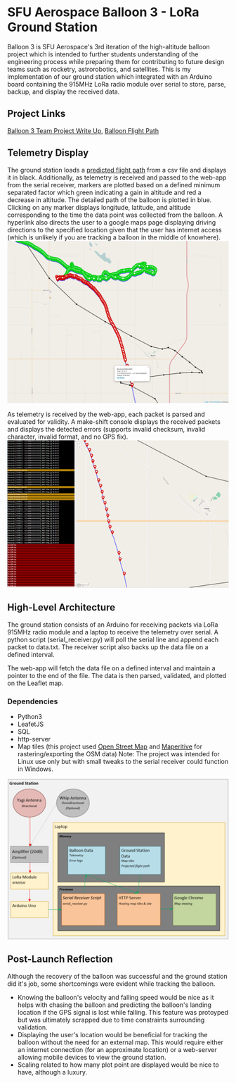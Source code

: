 # SFU Aerospace Balloon 3 - LoRa Ground Station
Balloon 3 is SFU Aerospace's 3rd iteration of the high-altitude balloon project which is intended to further students understanding of the engineering process while preparing them for contributing to future design teams such as rocketry, astrorobotics, and satellites. This is my implementation of our ground station which integrated with an Arduino board containing the 915MHz LoRa radio module over serial to store, parse, backup, and display the received data.

## Project Links
[Balloon 3 Team Project Write Up](https://www.sfusat.org/balloon-3), [Balloon Flight Path](https://tylerb32.github.io/)

## Telemetry Display
The ground station loads a [predicted flight path](https://predict.habhub.org/) from a csv file and displays it in black. Additionally, as telemetry is received and passed to the web-app from the serial receiver, markers are plotted based on a defined minimum separated factor which green indicating a gain in altitude and red a decrease in altitude. The detailed path of the balloon is plotted in blue. Clicking on any marker displays longitude, latitude, and altitude corresponding to the time the data point was collected from the balloon. A hyperlink also directs the user to a google maps page displaying driving directions to the specified location given that the user has internet access (which is unlikely if you are tracking a balloon in the middle of knowhere).
![Path chunk](https://github.com/tylerb32/Repo_Images/blob/main/ground_station_map_1.png)

As telemetry is received by the web-app, each packet is parsed and evaluated for validity. A make-shift console displays the received packets and displays the detected errors (supports invalid checksum, invalid character, invalid format, and no GPS fix).
![Console](https://github.com/tylerb32/Repo_Images/blob/main/ground_station_map_2.png)

## High-Level Architecture
The ground station consists of an Arduino for receiving packets via LoRa 915MHz radio module and a laptop to receive the telemetry over serial. A python script (serial_receiver.py) will poll the serial line and append each packet to data.txt. The receiver script also backs up the data file on a defined interval.

The web-app will fetch the data file on a defined interval and maintain a pointer to the end of the file. The data is then parsed, validated, and plotted on the Leaflet map.

### Dependencies
- Python3
- LeafetJS
- SQL
- http-server
- Map tiles (this project used [Open Street Map](https://www.openstreetmap.org/#map=3/71.34/-96.82) and [Maperitive](http://maperitive.net/) for rastering/exporting the OSM 
data)
Note: The project was intended for Linux use only but with small tweaks to the serial receiver could function in Windows.

![Architecture](https://github.com/tylerb32/Repo_Images/blob/main/ground_station_diag_1.png)

## Post-Launch Reflection
Although the recovery of the balloon was successful and the ground station did it's job, some shortcomings were evident while tracking the balloon.
- Knowing the balloon's velocity and falling speed would be nice as it helps with chasing the balloon and predicting the balloon's landing location if the GPS signal is lost while falling. This feature was protoyped but was ultimately scrapped due to time constraints surrounding validation.
- Displaying the user's location would be beneficial for tracking the balloon without the need for an external map. This would require either an internet connection (for an approximate location) or a web-server allowing mobile devices to view the ground station.
- Scaling related to how many plot point are displayed would be nice to have, although a luxury.

